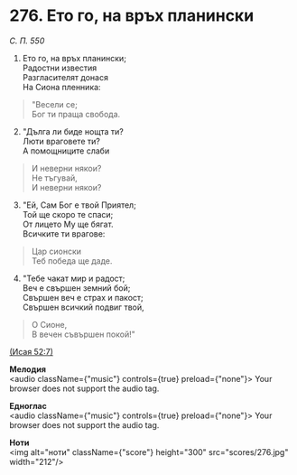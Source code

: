 # 276. Ето го, на връх планински  

*С. П. 550*  

1. Ето го, на връх планински;  
Радостни известия  
Разгласителят донася  
На Сиона пленника:  

> "Весели се;  
> Бог ти праща свобода.  

2. "Дълга ли биде нощта ти?  
Люти враговете ти?  
А помощниците слаби  

> И неверни някои?  
> Не тъгувай,  
> И неверни някои?  
>
3. "Ей, Сам Бог е твой Приятел;  
Той ще скоро те спаси;  
От лицето Му ще бягат.  
Всичките ти врагове:  

> Цар сионски  
> Теб победа ще даде.  

4. "Тебе чакат мир и радост;  
Веч е свършен земний бой;  
Свършен веч е страх и пакост;  
Свършен всичкий подвиг твой,  

> О Сионе,  
> В вечен съвършен покой!"  

[(Исая 52:7)](http://biblia.bg/index.php?k=23&g=52&s=7)  

__Мелодия__  
<audio className={"music"} controls={true} preload={"none"}><source src="mp3/276.mp3" type="audio/mpeg"/>
Your browser does not support the audio tag.
</audio>  

__Едноглас__  
<audio className={"music"} controls={true} preload={"none"}><source src="transp/276.mp3" type="audio/mpeg"/>
Your browser does not support the audio tag.
</audio>  

__Ноти__  
<img alt="ноти" className={"score"} height="300" src="scores/276.jpg" width="212"/>
